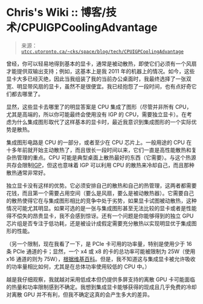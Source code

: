 <!--yml

分类：未分类

日期：2024-05-27 15:12:28

-->

# Chris's Wiki :: 博客/技术/CPUIGPCoolingAdvantage

> 来源：[`utcc.utoronto.ca/~cks/space/blog/tech/CPUIGPCoolingAdvantage`](https://utcc.utoronto.ca/~cks/space/blog/tech/CPUIGPCoolingAdvantage)

曾经，你可以轻易地得到基本的显卡，通常是被动散热，即使它们必须有一个风扇才能提供双输出支持；例如，这基本上是我 2011 年的机器上的情况。如今，这些显卡大多已经灭绝，因此当我组装了我的当前办公桌面时，我最终选择了一张双宽、明显带风扇的显卡，虽然不是很便宜。我已经抱怨了一段时间，也有点好奇它们都去哪里了。

显然，这些显卡去哪里了的明显答案是 CPU 集成了图形（尽管并非所有 CPU，尤其是高端的，所以你可能最终会使用没有 IGP 的 CPU，需要独立显卡）。在考虑为什么集成图形取代了这样基本的显卡时，最近我意识到集成图形的一个实际优势是散热。

集成图形电路是 CPU 的一部分，或者至少在 CPU 芯片上。一般用途的 CPU 在十多年前就开始主动散热了，而且很长一段时间以来，它们一直是高性能散热和复杂热管理的重点。CPU 可能是典型桌面上散热最好的东西（它需要）。与这个热源共存会限制[IGP](https://en.wikipedia.org/wiki/Graphics_processing_unit#Integrated_graphics_processing_unit)，但这也意味着 IGP 可以利用 CPU 的散热来冷却自己，而且那种散热通常非常好。

独立显卡没有这样的优势。它必须安排自己的散热和自己的热管理，这两者都需要花钱，而且第一个需要占用空间（要么是风扇，要么是被动散热器）。它需要自己的散热使得它在与集成图形相比的竞争中处于劣势，如果显卡试图被动散热，这种情况可能尤其明显。如果可选的是一张与集成图形甚至无法比较的显卡或者是性能得不偿失的昂贵显卡，我不会感到惊讶。还有一个问题是你能够得到的独立 GPU 芯片组是否专注于低功耗，还是被设计成假定需要充分散热以实现明显优于集成图形的性能。

（另一个限制，现在我看了一下，是 PCIe 卡可用的功率量，特别是使用少于 16 条 PCIe 通道的卡；显然，一个 x4 或 x8 的卡的总功率可能被限制为 25W（使用 x16 通道的则为 75W），[根据维基百科](https://en.wikipedia.org/wiki/PCI_Express#Power)。但是，我不知道这与集成显卡被允许吸收的功率量相比如何，尤其是在总体功率使用较低的 CPU 中。）

越是我仔细观察，我就越对采用低成本但仍提供多屏支持的离散 GPU 卡可能面临的热量和功率限制感到不确定。我想到集成显卡能够获得的现成且几乎免费的冷却对离散 GPU 并不有利，但我不确定这真的会产生多大的差异。
